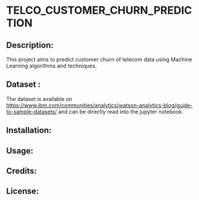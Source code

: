 # TELCO_CUSTOMER_CHURN_PREDICTION

## Description:
This project aims to predict customer churn of telecom data using Machine Learning algorithms and techniques.

## Dataset :
The dataset is available on https://www.ibm.com/communities/analytics/watson-analytics-blog/guide-to-sample-datasets/ and can be directly read into the jupyter notebook.

## Installation:

## Usage:

## Credits:

## License:
